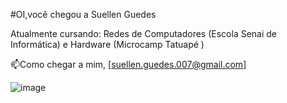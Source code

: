 #OI,você chegou a Suellen Guedes

Atualmente cursando: Redes de Computadores (Escola Senai de Informática) e Hardware (Microcamp Tatuapé )

📫Como chegar a mim, [suellen.guedes.007@gmail.com] 

![image](https://user-images.githubusercontent.com/78150890/120319009-e8c51a80-c2b6-11eb-9087-cfe6abd67a31.png)

